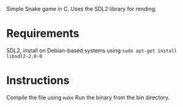 Simple Snake game in C. Uses the SDL2 library for rending.

# **Requirements**

SDL2, install on Debian-based systems using `` sudo apt-get install libsdl2-2.0-0 ``

# **Instructions**

Compile the file using ``make``
Run the binary from the bin directory.
